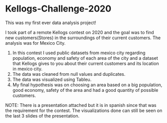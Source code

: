 # Kellogs-Challenge-2020
This was my first ever data analysis project!

I took part of a remote Kellogs contest on 2020 and the goal was to find new customers(Stores) in the surroundings of their current customers. The analysis was for Mexico City.
1. In this contest I used public datasets from mexico city regarding population, economy and safety of each area of the city and a dataset that Kellogs gives to you about their current customers and its location in mexico city.
2. The data was cleaned from null values and duplicates.
3. The data was visualized using Tableu. 
4. My final hypothesis was on choosing an area based on a big population, good economy, safety of the area and had a good quantity of possible customers.

NOTE: There is a presentation attached but it is in spanish since that was the requirement for the contest. The visualizations done can still be seen on the last 3 slides of the presentation.




